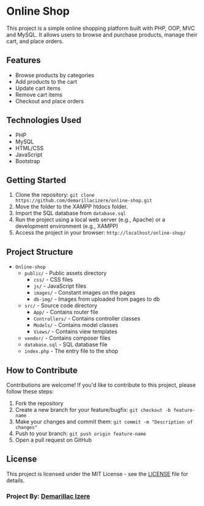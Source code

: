 # Online Shop

This project is a simple online shopping platform built with PHP, OOP, MVC and MySQL. It allows users to browse and purchase products, manage their cart, and place orders.

## Features

- Browse products by categories
- Add products to the cart
- Update cart items
- Remove cart items
- Checkout and place orders


## Technologies Used

- PHP
- MySQL
- HTML/CSS
- JavaScript
- Bootstrap

## Getting Started

1. Clone the repository: `git clone https://github.com/demarillacizere/online-shop.git`
2. Move the folder to the XAMPP htdocs folder.
3. Import the SQL database from `database.sql`
4. Run the project using a local web server (e.g., Apache) or a development environment (e.g., XAMPP)
5. Access the project in your browser: `http://localhost/online-shop/`

## Project Structure

- `Online-shop`
  - `public/` - Public assets directory
    - `css/` - CSS files
    - `js/` - JavaScript files
    - `images/` - Constant images on the pages
    - `db-img/` - Images from uploaded from pages to db
  - `src/` - Source code directory
    - `App/` - Contains router file
    - `Controllers/` - Contains controller classes
    - `Models/` - Contains model classes
    - `Views/` - Contains view templates
  - `vendor/` - Contains composer files
  - `database.sql` - SQL database file
  - `index.php` - The entry file to the shop

## How to Contribute

Contributions are welcome! If you'd like to contribute to this project, please follow these steps:

1. Fork the repository
2. Create a new branch for your feature/bugfix: `git checkout -b feature-name`
3. Make your changes and commit them: `git commit -m "Description of changes"`
4. Push to your branch: `git push origin feature-name`
5. Open a pull request on GitHub

## License

This project is licensed under the MIT License - see the [LICENSE](license) file for details.

### Project By: [Demarillac Izere](https://github.com/demarillacizere)